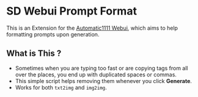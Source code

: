 # SD Webui Prompt Format
This is an Extension for the [Automatic1111 Webui](https://github.com/AUTOMATIC1111/stable-diffusion-webui), which aims to help formatting prompts upon generation.

## What is This ?
- Sometimes when you are typing too fast or are copying tags from all over the places, you end up with duplicated spaces or commas.
- This simple script helps removing them whenever you click **Generate**.
- Works for both `txt2img` and `img2img`.
